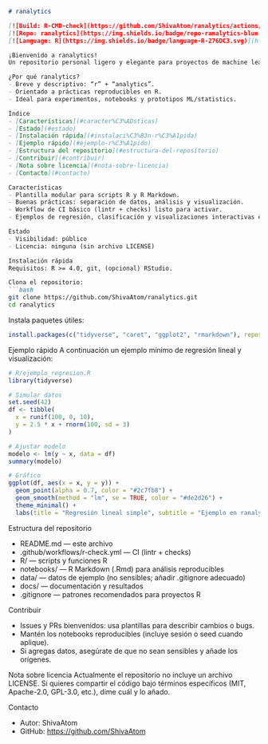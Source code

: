 ```markdown
# ranalytics

[![Build: R-CMD-check](https://github.com/ShivaAtom/ranalytics/actions/workflows/r-check.yml/badge.svg)](https://github.com/ShivaAtom/ranalytics/actions)
[![Repo: ranalytics](https://img.shields.io/badge/repo-ranalytics-blue.svg)](https://github.com/ShivaAtom/ranalytics)
[![Language: R](https://img.shields.io/badge/language-R-276DC3.svg)](https://www.r-project.org/)

¡Bienvenido a ranalytics!  
Un repositorio personal ligero y elegante para proyectos de machine learning y análisis estadístico en R. Aquí encontrarás ejemplos reproducibles, scripts modulares y plantillas para empezar rápidamente.

¿Por qué ranalytics?
- Breve y descriptivo: “r” + “analytics”.
- Orientado a prácticas reproducibles en R.
- Ideal para experimentos, notebooks y prototipos ML/statistics.

Índice
- [Características](#caracter%C3%ADsticas)
- [Estado](#estado)
- [Instalación rápida](#instalaci%C3%B3n-r%C3%A1pida)
- [Ejemplo rápido](#ejemplo-r%C3%A1pido)
- [Estructura del repositorio](#estructura-del-repositorio)
- [Contribuir](#contribuir)
- [Nota sobre licencia](#nota-sobre-licencia)
- [Contacto](#contacto)

Características
- Plantilla modular para scripts R y R Markdown.
- Buenas prácticas: separación de datos, análisis y visualización.
- Workflow de CI básico (lintr + checks) listo para activar.
- Ejemplos de regresión, clasificación y visualizaciones interactivas en R.

Estado
- Visibilidad: público
- Licencia: ninguna (sin archivo LICENSE)

Instalación rápida
Requisitos: R >= 4.0, git, (opcional) RStudio.

Clona el repositorio:
```bash
git clone https://github.com/ShivaAtom/ranalytics.git
cd ranalytics
```

Instala paquetes útiles:
```r
install.packages(c("tidyverse", "caret", "ggplot2", "rmarkdown"), repos = "https://cloud.r-project.org")
```

Ejemplo rápido
A continuación un ejemplo mínimo de regresión lineal y visualización:

```r
# R/ejemplo_regresion.R
library(tidyverse)

# Simular datos
set.seed(42)
df <- tibble(
  x = runif(100, 0, 10),
  y = 2.5 * x + rnorm(100, sd = 3)
)

# Ajustar modelo
modelo <- lm(y ~ x, data = df)
summary(modelo)

# Gráfico
ggplot(df, aes(x = x, y = y)) +
  geom_point(alpha = 0.7, color = "#2c7fb8") +
  geom_smooth(method = "lm", se = TRUE, color = "#de2d26") +
  theme_minimal() +
  labs(title = "Regresión lineal simple", subtitle = "Ejemplo en ranalytics", x = "X", y = "Y")
```

Estructura del repositorio
- README.md — este archivo
- .github/workflows/r-check.yml — CI (lintr + checks)
- R/ — scripts y funciones R
- notebooks/ — R Markdown (.Rmd) para análisis reproducibles
- data/ — datos de ejemplo (no sensibles; añadir .gitignore adecuado)
- docs/ — documentación y resultados
- .gitignore — patrones recomendados para proyectos R

Contribuir
- Issues y PRs bienvenidos: usa plantillas para describir cambios o bugs.
- Mantén los notebooks reproducibles (incluye sesión o seed cuando aplique).
- Si agregas datos, asegúrate de que no sean sensibles y añade los orígenes.

Nota sobre licencia
Actualmente el repositorio no incluye un archivo LICENSE. Si quieres compartir el código bajo términos específicos (MIT, Apache-2.0, GPL-3.0, etc.), dime cuál y lo añado.

Contacto
- Autor: ShivaAtom
- GitHub: https://github.com/ShivaAtom
```
